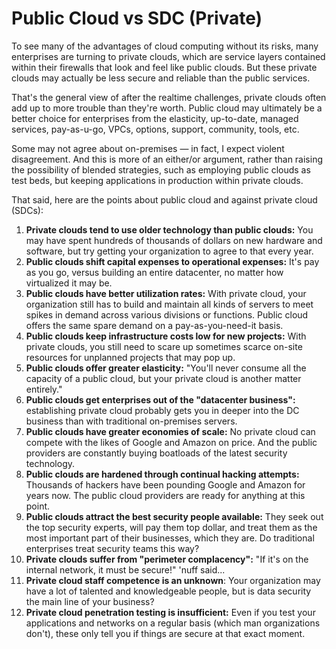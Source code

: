 # Public Cloud vs SDC (Private)

To see many of the advantages of cloud computing without its risks, many enterprises are turning to private clouds, which are service layers contained within their firewalls that look and feel like public clouds. But these private clouds may actually be less secure and reliable than the public services.

That's the general view of after the realtime challenges, private clouds often add up to more trouble than they're worth. Public cloud may ultimately be a better choice for enterprises from the elasticity, up-to-date, managed services, pay-as-u-go, VPCs, options, support, community, tools, etc.

Some may not agree about on-premises — in fact, I expect violent disagreement. And this is more of an either/or argument, rather than raising the possibility of blended strategies, such as employing public clouds as test beds, but keeping applications in production within private clouds.

That said, here are the points about public cloud and against private cloud (SDCs):

1. **Private clouds tend to use older technology than public clouds:** You may have spent hundreds of thousands of dollars on new hardware and software, but try getting your organization to agree to that every year.
2. **Public clouds shift capital expenses to operational expenses:** It's pay as you go, versus building an entire datacenter, no matter how virtualized it may be.
3. **Public clouds have better utilization rates:** With private cloud, your organization still has to build and maintain all kinds of servers to meet spikes in demand across various divisions or functions. Public cloud offers the same spare demand on a pay-as-you-need-it basis.
4. **Public clouds keep infrastructure costs low for new projects:** With private clouds, you still need to scare up sometimes scarce on-site resources for unplanned projects that may pop up.
5. **Public clouds offer greater elasticity:** "You'll never consume all the capacity of a public cloud, but your private cloud is another matter entirely."
6. **Public clouds get enterprises out of the "datacenter business":** establishing private cloud probably gets you in deeper into the DC business than with traditional on-premises servers.
7. **Public clouds have greater economies of scale:** No private cloud can compete with the likes of Google and Amazon on price. And the public providers are constantly buying boatloads of the latest security technology.
8. **Public clouds are hardened through continual hacking attempts:** Thousands of hackers have been pounding Google and Amazon for years now. The public cloud providers are ready for anything at this point.
9. **Public clouds attract the best security people available:** They seek out the top security experts, will pay them top dollar, and treat them as the most important part of their businesses, which they are. Do traditional enterprises treat security teams this way?
10. **Private clouds suffer from "perimeter complacency":** "If it's on the internal network, it must be secure!" 'nuff said...
11. **Private cloud staff competence is an unknown**: Your organization may have a lot of talented and knowledgeable people, but is data security the main line of your business?
12. **Private cloud penetration testing is insufficient:** Even if you test your applications and networks on a regular basis (which man organizations don't), these only tell you if things are secure at that exact moment.
